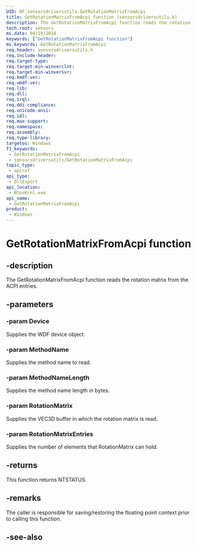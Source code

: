 ```yaml
---
UID: NF:sensorsdriversutils.GetRotationMatrixFromAcpi
title: GetRotationMatrixFromAcpi function (sensorsdriversutils.h)
description: The GetRotationMatrixFromAcpi function reads the rotation matrix from the ACPI entries.
tech.root: sensors
ms.date: 04/19/2018
keywords: ["GetRotationMatrixFromAcpi function"]
ms.keywords: GetRotationMatrixFromAcpi
req.header: sensorsdriversutils.h
req.include-header: 
req.target-type: 
req.target-min-winverclnt: 
req.target-min-winversvr: 
req.kmdf-ver: 
req.umdf-ver: 
req.lib: 
req.dll: 
req.irql: 
req.ddi-compliance: 
req.unicode-ansi: 
req.idl: 
req.max-support: 
req.namespace: 
req.assembly: 
req.type-library: 
targetos: Windows
f1_keywords:
 - GetRotationMatrixFromAcpi
 - sensorsdriversutils/GetRotationMatrixFromAcpi
topic_type:
 - apiref
api_type:
 - DllExport
api_location:
 - NtosKrnl.exe
api_name:
 - GetRotationMatrixFromAcpi
product:
 - Windows
---
```


# GetRotationMatrixFromAcpi function


## -description

The GetRotationMatrixFromAcpi function reads the rotation matrix from the ACPI entries.

## -parameters

### -param Device

Supplies the WDF device object.

### -param MethodName

Supplies the method name to read.

### -param MethodNameLength

Supplies the method name length in bytes.

### -param RotationMatrix

Supplies the VEC3D buffer in which the rotation matrix is read.

### -param RotationMatrixEntries

Supplies the number of elements that RotationMatrix can hold.

## -returns

This function returns NTSTATUS.

## -remarks

The caller is responsible for saving/restoring the floating point context prior to calling this function.

## -see-also

